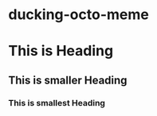 ducking-octo-meme
=================
# This is Heading

## This is smaller Heading

### This is smallest Heading
